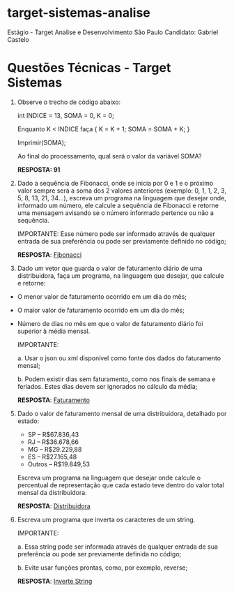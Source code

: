 # target-sistemas-analise
Estágio - Target Analise e Desenvolvimento São Paulo
Candidato: Gabriel Castelo
# Questões Técnicas - Target Sistemas

1. Observe o trecho de código abaixo:

    int INDICE = 13, SOMA = 0, K = 0;

    Enquanto K < INDICE faça { K = K + 1; SOMA = SOMA + K; }

    Imprimir(SOMA);

    Ao final do processamento, qual será o valor da variável SOMA?

   **RESPOSTA: 91**

3. Dado a sequência de Fibonacci, onde se inicia por 0 e 1 e o próximo valor sempre será a soma dos 2 valores anteriores (exemplo: 0, 1, 1, 2, 3, 5, 8, 13, 21, 34...), escreva um programa na linguagem que desejar onde, informado um número, ele calcule a sequência de Fibonacci e retorne uma mensagem avisando se o número informado pertence ou não a sequência.

    IMPORTANTE: Esse número pode ser informado através de qualquer entrada de sua preferência ou pode ser previamente definido no código;

    **RESPOSTA**: [Fibonacci](https://github.com/GabrielCastelo-31/target-sistemas-analise/blob/main/fibonacci.py)

4. Dado um vetor que guarda o valor de faturamento diário de uma distribuidora, faça um programa, na linguagem que desejar, que calcule e retorne:
- O menor valor de faturamento ocorrido em um dia do mês;
- O maior valor de faturamento ocorrido em um dia do mês;
- Número de dias no mês em que o valor de faturamento diário foi superior à média mensal.

    IMPORTANTE:

    a. Usar o json ou xml disponível como fonte dos dados do faturamento mensal;

    b. Podem existir dias sem faturamento, como nos finais de semana e feriados. Estes dias devem ser ignorados no cálculo da média;

    **RESPOSTA**: [Faturamento]()

5. Dado o valor de faturamento mensal de uma distribuidora, detalhado por estado:

   - SP – R$67.836,43
   - RJ – R$36.678,66
   - MG – R$29.229,88
   - ES – R$27.165,48
   - Outros – R$19.849,53

    Escreva um programa na linguagem que desejar onde calcule o percentual de representação que cada estado teve dentro do valor total mensal da distribuidora.

     **RESPOSTA**: [Distribuidora]()

6. Escreva um programa que inverta os caracteres de um string.

    IMPORTANTE:

    a. Essa string pode ser informada através de qualquer entrada de sua preferência ou pode ser previamente definida no código;

    b. Evite usar funções prontas, como, por exemplo, reverse;

     **RESPOSTA**: [Inverte String]()
